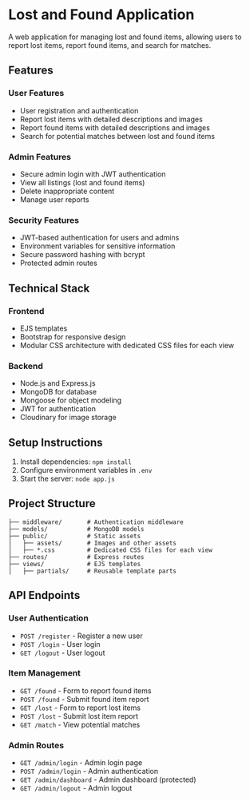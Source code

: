 # Lost and Found Application

A web application for managing lost and found items, allowing users to report lost items, report found items, and search for matches.

## Features

### User Features
- User registration and authentication
- Report lost items with detailed descriptions and images
- Report found items with detailed descriptions and images
- Search for potential matches between lost and found items

### Admin Features
- Secure admin login with JWT authentication
- View all listings (lost and found items)
- Delete inappropriate content
- Manage user reports

### Security Features
- JWT-based authentication for users and admins
- Environment variables for sensitive information
- Secure password hashing with bcrypt
- Protected admin routes

## Technical Stack

### Frontend
- EJS templates
- Bootstrap for responsive design
- Modular CSS architecture with dedicated CSS files for each view

### Backend
- Node.js and Express.js
- MongoDB for database
- Mongoose for object modeling
- JWT for authentication
- Cloudinary for image storage

## Setup Instructions

1. Install dependencies: `npm install`
2. Configure environment variables in `.env`
3. Start the server: `node app.js`

## Project Structure

```
├── middleware/       # Authentication middleware
├── models/           # MongoDB models
├── public/           # Static assets
│   ├── assets/       # Images and other assets
│   ├── *.css         # Dedicated CSS files for each view
├── routes/           # Express routes
├── views/            # EJS templates
│   ├── partials/     # Reusable template parts
```

## API Endpoints

### User Authentication
- `POST /register` - Register a new user
- `POST /login` - User login
- `GET /logout` - User logout

### Item Management
- `GET /found` - Form to report found items
- `POST /found` - Submit found item report
- `GET /lost` - Form to report lost items
- `POST /lost` - Submit lost item report
- `GET /match` - View potential matches

### Admin Routes
- `GET /admin/login` - Admin login page
- `POST /admin/login` - Admin authentication
- `GET /admin/dashboard` - Admin dashboard (protected)
- `GET /admin/logout` - Admin logout